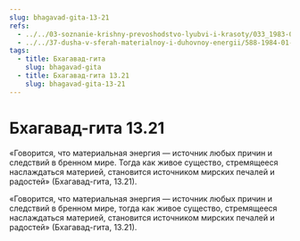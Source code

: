 ```yaml
---
slug: bhagavad-gita-13-21
refs:
  - ../../03-soznanie-krishny-prevoshodstvo-lyubvi-i-krasoty/033_1983-01-12-a2_sridharmj_soznanie_krishny-koncepciya_lubvi_i_krasoty.md
  - ../../37-dusha-v-sferah-materialnoy-i-duhovnoy-energii/588-1984-01-25-a2-prakriti-i-purusha-dusha-passivna-v-mire-materii.md
tags:
  - title: Бхагавад-гита
    slug: bhagavad-gita
  - title: Бхагавад-гита 13.21
    slug: bhagavad-gita-13-21
---
```


# Бхагавад-гита 13.21

«Говорится, что материальная энергия — источник любых причин и следствий в бренном мире. Тогда как живое существо, стремящееся наслаждаться материей, становится источником мирских печалей и радостей» (Бхагавад-гита, 13.21).

«Говорится, что материальная энергия — источник любых причин и следствий в бренном мире, тогда как живое существо, стремящееся наслаждаться материей, становится источником мирских печалей и радостей» (Бхагавад-гита, 13.21).



